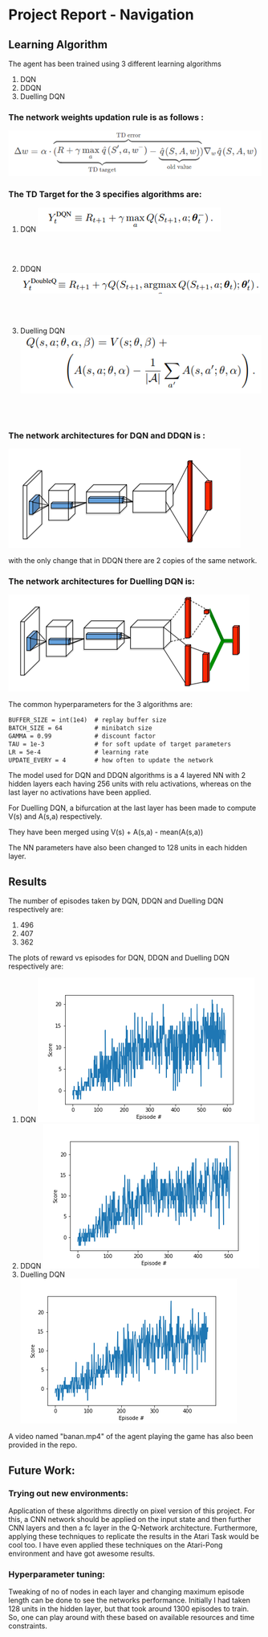 
# Project Report - Navigation

## Learning Algorithm

The agent has been trained using 3 different learning algorithms
1. DQN
2. DDQN
3. Duelling DQN


### The network weights updation rule is as follows :
![Algo](Images/rl20.png)

### The TD Target for the 3 specifies algorithms are:
1. DQN
![Algo](Images/rl22.png) <br/>
<br/>
<br/>

2. DDQN
![Algo](Images/rl24.png) <br/>
<br/>
<br/>

3. Duelling DQN
![Algo](Images/rl27.png) <br/>
<br/>
<br/>

### The network architectures for DQN and DDQN is :
![Algo](Images/rl23.png)

with the only change that in DDQN there are 2 copies of the same network.

### The network architectures for Duelling DQN is:
![Algo](Images/rl25.png)


The common hyperparameters for the 3 algorithms are:
    
    BUFFER_SIZE = int(1e4)  # replay buffer size
    BATCH_SIZE = 64         # minibatch size
    GAMMA = 0.99            # discount factor
    TAU = 1e-3              # for soft update of target parameters
    LR = 5e-4               # learning rate 
    UPDATE_EVERY = 4        # how often to update the network    

The model used for DQN and DDQN algorithms is a 4 layered NN with 2 hidden layers 
each having 256 units with relu activations, whereas on the last layer no activations have been applied.
    

For Duelling DQN, a bifurcation at the last layer has been made to compute V(s) and A(s,a) respectively.

They have been merged using V(s) + A(s,a) - mean(A(s,a))

The NN parameters have also been changed to 128 units in each hidden layer.

## Results

The number of episodes taken by DQN, DDQN and Duelling DQN respectively are:

1. 496
2. 407
3. 362

The plots of reward vs episodes for DQN, DDQN and Duelling DQN respectively are:
1. DQN ![Algo](Images/nav.png)
2. DDQN ![Algo](Images/nav_ddqn.png)
3. Duelling DQN ![Algo](Images/nav_dueldqn.png)


A video named "banan.mp4" of the agent playing the game has also been provided in the repo.


## Future Work:

### Trying out new environments:

Application of these algorithms directly on pixel version of this project. For this, a CNN network should be applied on the input state and then further CNN layers and then a fc layer in the Q-Network architecture. Furthermore, applying these techniques to replicate the results in the Atari Task would be cool too. I have even applied these techniques on the Atari-Pong environment and have got awesome results. 

### Hyperparameter tuning:

Tweaking of no of nodes in each layer and changing maximum episode length can be done to see the networks performance. Initially I had taken 128 units in the hidden layer, but that took around 1300 episodes to train. So, one can play around with these based on available resources and time constraints.
